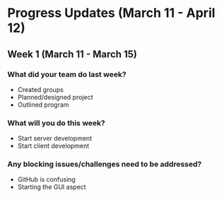 # Progress Updates (March 11 - April 12)

## Week 1 (March 11 - March 15)

### What did your team do last week?
* Created groups
* Planned/designed project
* Outlined program

### What will you do this week?
* Start server development
* Start client development

### Any blocking issues/challenges need to be addressed?
* GitHub is confusing
* Starting the GUI aspect


